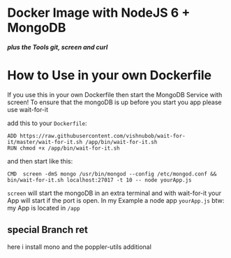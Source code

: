# Docker Image with NodeJS 6 + MongoDB

***plus the Tools git, screen and curl***

# How to Use in your own Dockerfile
If you use this in your own Dockerfile then start the MongoDB Service with screen!
To ensure that the mongoDB is up before you start you app please use wait-for-it

add this to your `Dockerfile`: 

    ADD https://raw.githubusercontent.com/vishnubob/wait-for-it/master/wait-for-it.sh /app/bin/wait-for-it.sh
    RUN chmod +x /app/bin/wait-for-it.sh

and then start like this:

    CMD  screen -dmS mongo /usr/bin/mongod --config /etc/mongod.conf && bin/wait-for-it.sh localhost:27017 -t 10 -- node yourApp.js

`screen` will start the mongoDB in an extra terminal and with wait-for-it your App will start if the port is open. In my Example a node app `yourApp.js`
btw: my App is located in `/app`

## special Branch ret
here i install mono and the  poppler-utils additional